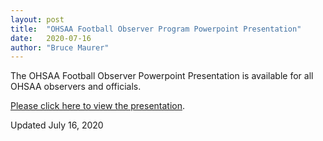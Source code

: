 ```yaml
---
layout: post
title:  "OHSAA Football Observer Program Powerpoint Presentation"
date:   2020-07-16
author: "Bruce Maurer"
---
```


The OHSAA Football Observer Powerpoint Presentation is available for all OHSAA
observers and officials.

[Please click here to view the
presentation](https://storage.googleapis.com/ohsaa-websites/observers/2020%20Observers%20PPT.pptx).

Updated July 16, 2020
